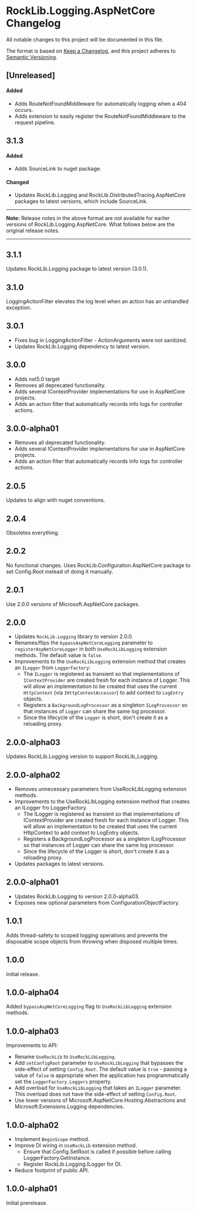 # RockLib.Logging.AspNetCore Changelog

All notable changes to this project will be documented in this file.

The format is based on [Keep a Changelog](https://keepachangelog.com/en/1.0.0/),
and this project adheres to [Semantic Versioning](https://semver.org/spec/v2.0.0.html).

## [Unreleased]

#### Added

- Adds RouteNotFoundMiddleware for automatically logging when a 404 occurs.
- Adds extension to easily register the RouteNotFoundMiddleware to the request pipeline.

## 3.1.3

#### Added

- Adds SourceLink to nuget package.

#### Changed

- Updates RockLib.Logging and RockLib.DistributedTracing.AspNetCore packages to latest versions, which include SourceLink.

----

**Note:** Release notes in the above format are not available for earlier versions of
RockLib.Logging.AspNetCore. What follows below are the original release notes.

----

## 3.1.1

Updates RockLib.Logging package to latest version (3.0.1).

## 3.1.0

LoggingActionFilter elevates the log level when an action has an unhandled exception.

## 3.0.1

- Fixes bug in LoggingActionFilter - ActionArguments were not sanitized.
- Updates RockLib.Logging dependency to latest version.

## 3.0.0

- Adds net5.0 target
- Removes all deprecated functionality.
- Adds several IContextProvider implementations for use in AspNetCore projects.
- Adds an action filter that automatically records info logs for controller actions.

## 3.0.0-alpha01

- Removes all deprecated functionality.
- Adds several IContextProvider implementations for use in AspNetCore projects.
- Adds an action filter that automatically records info logs for controller actions.

## 2.0.5

Updates to align with nuget conventions.

## 2.0.4

Obsoletes everything.

## 2.0.2

No functional changes. Uses RockLib.Configuration.AspNetCore package to set Config.Root instead of doing it manually.

## 2.0.1

Use 2.0.0 versions of Microsoft.AspNetCore packages.

## 2.0.0

- Updates `RockLib.Logging` library to version 2.0.0.
- Renames/flips the `bypassAspNetCoreLogging` parameter to `registerAspNetCoreLogger` in both `UseRockLibLogging` extension methods. The default value is `false`.
- Improvements to the `UseRockLibLogging` extension method that creates an `ILogger` from `LoggerFactory`:
  - The `ILogger` is registered as transient so that implementations of `IContextProvider` are created fresh for each instance of Logger. This will allow an implementation to be created that uses the current `HttpContext` (via `IHttpContextAccessor`) to add context to `LogEntry` objects.
  - Registers a `BackgroundLogProcessor` as a singleton `ILogProcessor` so that instances of `Logger` can share the same log processor.
  - Since the lifecycle of the `Logger` is short, don't create it as a reloading proxy.

## 2.0.0-alpha03

Updates RockLib.Logging version to support RockLib_Logging.

## 2.0.0-alpha02

- Removes unnecessary parameters from UseRockLibLogging extension methods.
- Improvements to the UseRockLibLogging extension method that creates an ILogger fro LoggerFactory.
  - The ILogger is registered as transient so that implementations of IContextProvider are created fresh for each instance of Logger. This will allow an implementation to be created that uses the current HttpContext to add context to LogEntry objects.
  - Registers a BackgroundLogProcessor as a singleton ILogProcessor so that instances of Logger can share the same log processor.
  - Since the lifecycle of the Logger is short, don't create it as a reloading proxy.
- Updates packages to latest versions.

## 2.0.0-alpha01

- Updates RockLib.Logging to version 2.0.0-alpha03.
- Exposes new optional parameters from ConfigurationObjectFactory.

## 1.0.1

Adds thread-safety to scoped logging operations and prevents the disposable scope objects from throwing when disposed multiple times.

## 1.0.0

Initial release.

## 1.0.0-alpha04

Added `bypassAspNetCoreLogging` flag to `UseRockLibLogging` extension methods.

## 1.0.0-alpha03

Improvements to API:
- Rename `UseRockLib` to `UseRockLibLogging`.
- Add `setConfigRoot` parameter to `UseRockLibLogging` that bypasses the side-effect of setting `Config.Root`. The default value is `true` - passing a value of `false` is appropriate when the application has programmatically set the `LoggerFactory.Loggers` property.
- Add overload for `UseRockLibLogging` that takes an `ILogger` parameter. This overload does not have the side-effect of setting `Config.Root`.
- Use lower versions of Microsoft.AspNetCore.Hosting.Abstractions and Microsoft.Extensions.Logging dependencies.

## 1.0.0-alpha02

- Implement `BeginScope` method.
- Improve DI wiring in `UseRockLib` extension method.
  - Ensure that Config.SetRoot is called if possible before calling LoggerFactory.GetInstance.
  - Register RockLib.Logging.ILogger for DI.
- Reduce footprint of public API.

## 1.0.0-alpha01

Initial prerelease.
